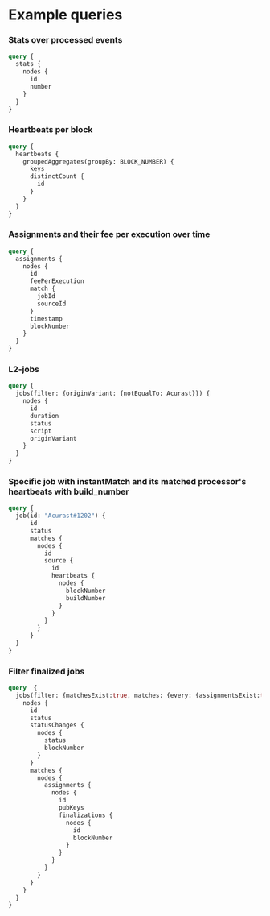 # Example queries

### Stats over processed events

```graphql
query {
  stats {
    nodes {
      id
      number
    }
  }
}
```

### Heartbeats per block

```graphql
query {
  heartbeats {
    groupedAggregates(groupBy: BLOCK_NUMBER) {
      keys
      distinctCount {
        id
      }
    }
  }
}
```

### Assignments and their fee per execution over time

```graphql
query {
  assignments {
    nodes {
      id
      feePerExecution
      match {
        jobId
        sourceId
      }
      timestamp
      blockNumber
    }
  }
}
```

### L2-jobs

```graphql
query {
  jobs(filter: {originVariant: {notEqualTo: Acurast}}) {
    nodes {
      id
      duration
      status
      script
      originVariant
    }
  }
}
```

### Specific job with instantMatch and its matched processor's heartbeats with build_number

```graphql
query {
  job(id: "Acurast#1202") {
      id
      status
      matches {
        nodes {
          id
          source {
            id
            heartbeats {
              nodes {
                blockNumber
                buildNumber
              }
            }
          }
        }
      }
  }
}
```

### Filter finalized jobs

```graphql
query  {
  jobs(filter: {matchesExist:true, matches: {every: {assignmentsExist:true, assignments: {every: {finalizationsExist: true}}}}}) {
    nodes {
      id
      status
      statusChanges {
        nodes {
          status
          blockNumber
        }
      }
      matches {
        nodes {
          assignments {
            nodes {
              id
              pubKeys
              finalizations {
                nodes {
                  id
                  blockNumber
                }
              }
            }
          }
        }
      }
    }
  }
}
```
